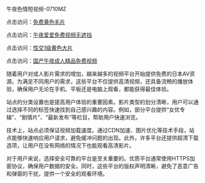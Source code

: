 午夜色情短视频-0710MZ

点击访问：<a href="https://heiliaowzu4ur.pages.dev">免费黄色毛片</a>

点击访问：<a href="https://heiliaoxwd5i8.pages.dev">午夜爱爱免费视频无遮挡</a>

点击访问：<a href="https://heiliaoxqkkct.pages.dev">性交1级黄色大片</a>

点击访问：<a href="https://heiliaozj3tjd.pages.dev">国产午夜成人精品免费视频</a>

随着用户对成人影片需求的增加，越来越多的视频平台开始提供免费的日本AV资源。为满足不同用户的需求，这些平台不仅提供高清视频，还具备流畅的播放体验，确保用户无论在手机、平板还是电脑上观看，都能获得最佳体验。

站点的分类设置也是提高用户体验的重要因素。影片类型的划分清晰，用户可以通过选择不同的标签快速找到自己感兴趣的内容。例如，部分平台提供“女优专辑”、“剧情片”、“最新发布”等栏目，帮助用户快速浏览。

技术上，站点必须保证视频加载速度。通过CDN加速、图片优化等技术手段，站点能够快速响应用户请求，避免缓冲问题的出现。此外，许多平台还提供超清下载选项，让用户在没有网络的情况下也能观看高清影片。

对于用户来说，选择安全可靠的平台是至关重要的。优质平台通常使用HTTPS加密协议，确保用户数据的安全。同时，这些平台的版权声明清晰，避免了恶意广告和弹窗的干扰，提供一个安全的观看环境。

<span style="display:none;">[Canonical link](https://github.com/tsk543210/xxriben14</span>
